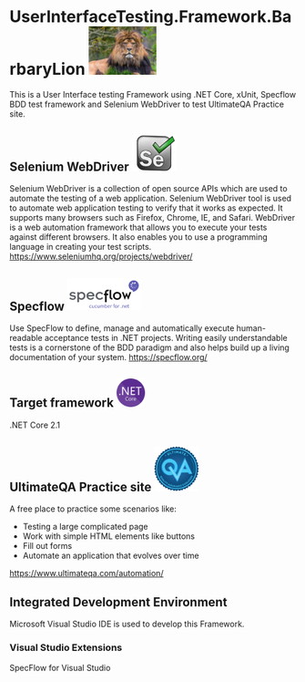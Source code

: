 # UserInterfaceTesting.Framework.BarbaryLion  <img src ="UserInterfaceTesting.Framework.BarbaryLion/Images/barbarylion.jpg" width=119>
This is a User Interface testing Framework using .NET Core, xUnit, Specflow BDD test framework and Selenium WebDriver to test UltimateQA Practice site.

## Selenium WebDriver <img src ="UserInterfaceTesting.Framework.BarbaryLion/Images/selenium.png" width=79>
Selenium WebDriver is a collection of open source APIs which are used to automate the testing of a web application. Selenium WebDriver tool is used to automate web application testing to verify that it works as expected. It supports many browsers such as Firefox, Chrome, IE, and Safari. WebDriver is a web automation framework that allows you to execute your tests against different browsers. It also enables you to use a programming language in creating your test scripts. https://www.seleniumhq.org/projects/webdriver/

## Specflow  <img src ="UserInterfaceTesting.Framework.BarbaryLion/Images/specflow.png" width=130>
Use SpecFlow to define, manage and automatically execute human-readable acceptance tests in .NET projects. Writing easily understandable tests is a cornerstone of the BDD paradigm and also helps build up a living documentation of your system. https://specflow.org/

## Target framework  <img src ="UserInterfaceTesting.Framework.BarbaryLion/Images/netcore.png" width=50>
.NET Core 2.1

## UltimateQA Practice site <img src ="UserInterfaceTesting.Framework.BarbaryLion/Images/ultimateqa.png" width=79>
A free place to practice some scenarios like:
* Testing a large complicated page
* Work with simple HTML elements like buttons
* Fill out forms
* Automate an application that evolves over time

https://www.ultimateqa.com/automation/

## Integrated Development Environment
Microsoft Visual Studio IDE is used to develop this Framework.
### Visual Studio Extensions
SpecFlow for Visual Studio
